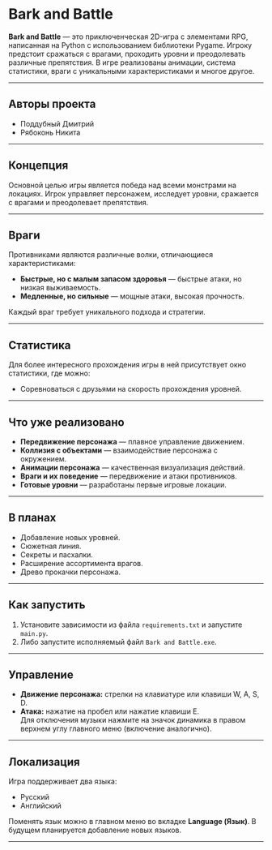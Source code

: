 # Bark and Battle

**Bark and Battle** — это приключенческая 2D-игра с элементами RPG, написанная на Python с использованием библиотеки Pygame. Игроку предстоит сражаться с врагами, проходить уровни и преодолевать различные препятствия. В игре реализованы анимации, система статистики, враги с уникальными характеристиками и многое другое.

---

## Авторы проекта
- Поддубный Дмитрий
- Рябоконь Никита

---

## Концепция
Основной целью игры является победа над всеми монстрами на локациях. Игрок управляет персонажем, исследует уровни, сражается с врагами и преодолевает препятствия.

---

## Враги
Противниками являются различные волки, отличающиеся характеристиками:
- **Быстрые, но с малым запасом здоровья** — быстрые атаки, но низкая выживаемость.
- **Медленные, но сильные** — мощные атаки, высокая прочность.

Каждый враг требует уникального подхода и стратегии.

---

## Статистика
Для более интересного прохождения игры в ней присутствует окно статистики, где можно:
- Соревноваться с друзьями на скорость прохождения уровней.

---

## Что уже реализовано
- **Передвижение персонажа** — плавное управление движением.
- **Коллизия с объектами** — взаимодействие персонажа с окружением.
- **Анимации персонажа** — качественная визуализация действий.
- **Враги и их поведение** — передвижение и атаки противников.
- **Готовые уровни** — разработаны первые игровые локации.

---

## В планах
- Добавление новых уровней.
- Сюжетная линия.
- Секреты и пасхалки.
- Расширение ассортимента врагов.
- Древо прокачки персонажа.

---

## Как запустить
1. Установите зависимости из файла `requirements.txt` и запустите `main.py`.  
2. Либо запустите исполняемый файл `Bark and Battle.exe`.

---

## Управление
- **Движение персонажа:** стрелки на клавиатуре или клавиши W, A, S, D.
- **Атака:** нажатие на пробел или нажатие клавиши E.  
  Для отключения музыки нажмите на значок динамика в правом верхнем углу главного меню (включение аналогично).

---

## Локализация
Игра поддерживает два языка:
- Русский
- Английский

Поменять язык можно в главном меню во вкладке **Language (Язык)**. В будущем планируется добавление новых языков.

---

